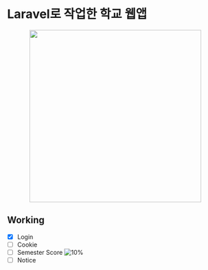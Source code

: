 # Laravel로 작업한 학교 웹앱

<p align="center"><a href="https://laravel.com" target="_blank"><img src="https://raw.githubusercontent.com/laravel/art/master/logo-lockup/5%20SVG/2%20CMYK/1%20Full%20Color/laravel-logolockup-cmyk-red.svg" width="400"></a></p>

## Working
-   [x] Login
-   [ ] Cookie
-   [ ] Semester Score ![10%](https://progress-bar.dev/20)
-   [ ] Notice
